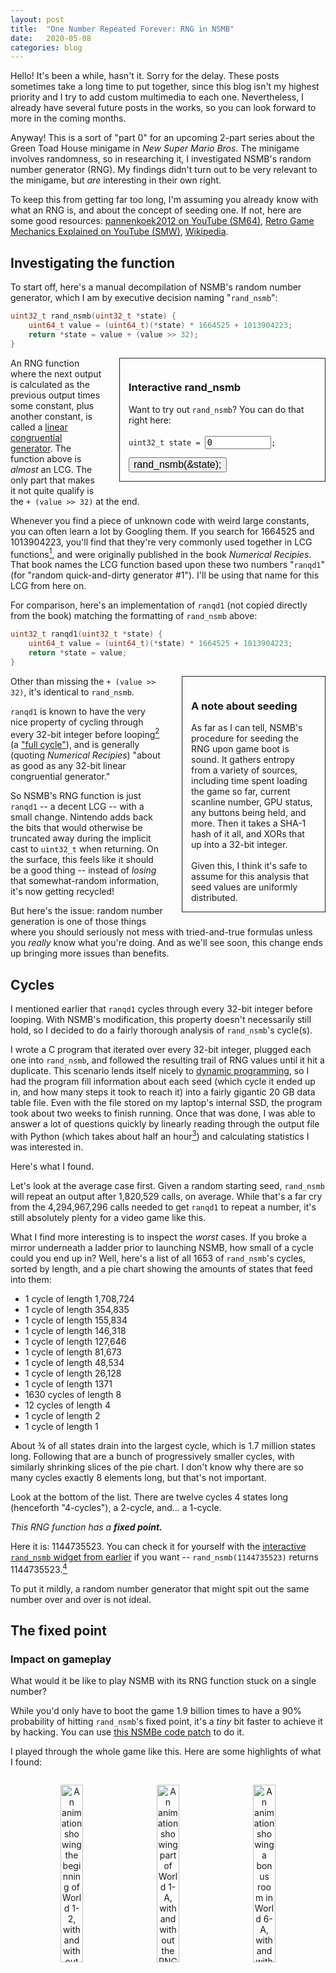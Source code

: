 ```yaml
---
layout: post
title:  "One Number Repeated Forever: RNG in NSMB"
date:   2020-05-08
categories: blog
---
```


<script src="/js/plotly-1.53.0.min.js"></script>

<script>
    function rand_nsmb(state) {
        // JS is not a great language for bitwise stuff.

        // Coerce state to u32
        // (note: in at least Chrome and FF, you can manually type in numbers
        // outside of the specified range, so this is indeed necessary)
        state >>>= 0;

        value = state * 1664525 + 1013904223;

        // Using division instead of right-shift because right-shift coerces
        // its operands to u32, meaning that anything >> or >>> 32 is 0.
        // Also, using ">>> 0" to coerce stuff to u32 when it actually makes
        // sense to do so.
        return (value + ((value / 0x100000000) >>> 0)) >>> 0;
    }

    function rand_nsmb_button_clicked() {
        elem = document.getElementById('rand_nsmb_state');
        elem.value = rand_nsmb(elem.value);
    }
</script>


Hello! It's been a while, hasn't it. Sorry for the delay. These posts sometimes take a long time to put together, since this blog isn't my highest priority and I try to add custom multimedia to each one. Nevertheless, I already have several future posts in the works, so you can look forward to more in the coming months.

Anyway! This is a sort of "part 0" for an upcoming 2-part series about the Green Toad House minigame in *New Super Mario Bros.* The minigame involves randomness, so in researching it, I investigated NSMB's random number generator (RNG). My findings didn't turn out to be very relevant to the minigame, but *are* interesting in their own right.

To keep this from getting far too long, I'm assuming you already know with what an RNG is, and about the concept of seeding one. If not, here are some good resources: [pannenkoek2012 on YouTube (SM64)](https://youtu.be/MiuLeTE2MeQ), [Retro Game Mechanics Explained on YouTube (SMW)](https://youtu.be/q15yNrJHOak), [Wikipedia](https://en.wikipedia.org/wiki/Pseudorandom_number_generator).

## Investigating the function

To start off, here's a manual decompilation of NSMB's random number generator, which I am by executive decision naming "``rand_nsmb``":

```c
uint32_t rand_nsmb(uint32_t *state) {
    uint64_t value = (uint64_t)(*state) * 1664525 + 1013904223;
    return *state = value + (value >> 32);
}
```

<div style="width:300px;float:right;margin: 0em 0em 1em 2em;border:1px solid #222; padding: 1em">
    <h3 id="interactive_rand_nsmb">Interactive rand_nsmb</h3>
    Want to try out <code>rand_nsmb</code>? You can do that right here:<br />
    <br />
    <code>uint32_t state = <input type="number" id="rand_nsmb_state" min="0" max="4294967295" value="0" style="max-width: 8em; font-family: monospace;" />;</code>
    <br />
    <button onclick="rand_nsmb_button_clicked()" style="margin-top: 1em"><big>rand_nsmb(&state);</big></button>
</div>

An RNG function where the next output is calculated as the previous output times some constant, plus another constant, is called a [linear congruential generator](https://en.wikipedia.org/wiki/Linear_congruential_generator). The function above is *almost* an LCG. The only part that makes it not quite qualify is the ``+ (value >> 32)`` at the end.

Whenever you find a piece of unknown code with weird large constants, you can often learn a lot by Googling them. If you search for 1664525 and 1013904223, you'll find that they're very commonly used together in LCG functions[^params_in_common_use], and were originally published in the book *Numerical Recipies*. That book names the LCG function based upon these two numbers "``ranqd1``" (for "random quick-and-dirty generator #1"). I'll be using that name for this LCG from here on.

For comparison, here's an implementation of ``ranqd1`` (not copied directly from the book) matching the formatting of ``rand_nsmb`` above:

```c
uint32_t ranqd1(uint32_t *state) {
    uint64_t value = (uint64_t)(*state) * 1664525 + 1013904223;
    return *state = value;
}
```

<div style="width:200px;float:right;margin: 0em 0em 1em 2em;border:1px solid #222; padding: 1em">
    <h3>A note about seeding</h3>
    As far as I can tell, NSMB's procedure for seeding the RNG upon game boot is sound. It gathers entropy from a variety of sources, including time spent loading the game so far, current scanline number, GPU status, any buttons being held, and more. Then it takes a SHA-1 hash of it all, and XORs that up into a 32-bit integer.<br />
    <br />
    Given this, I think it's safe to assume for this analysis that seed values are uniformly distributed.
</div>

Other than missing the ``+ (value >> 32)``, it's identical to ``rand_nsmb``.

``ranqd1`` is known to have the very nice property of cycling through every 32-bit integer before looping[^all_32] (a ["full cycle"](https://en.wikipedia.org/wiki/Full_cycle)), and is generally (quoting *Numerical Recipies*) "about as good as any 32-bit linear congruential generator."

So NSMB's RNG function is just ``ranqd1`` -- a decent LCG -- with a small change. Nintendo adds back the bits that would otherwise be truncated away during the implicit cast to ``uint32_t`` when returning. On the surface, this feels like it should be a good thing -- instead of *losing* that somewhat-random information, it's now getting recycled!

But here's the issue: random number generation is one of those things where you should seriously not mess with tried-and-true formulas unless you *really* know what you're doing. And as we'll see soon, this change ends up bringing more issues than benefits.

## Cycles

I mentioned earlier that ``ranqd1`` cycles through every 32-bit integer before looping. With NSMB's modification, this property doesn't necessarily still hold, so I decided to do a fairly thorough analysis of ``rand_nsmb``'s cycle(s).

I wrote a C program that iterated over every 32-bit integer, plugged each one into ``rand_nsmb``, and followed the resulting trail of RNG values until it hit a duplicate. This scenario lends itself nicely to [dynamic programming](https://en.wikipedia.org/wiki/Dynamic_programming), so I had the program fill information about each seed (which cycle it ended up in, and how many steps it took to reach it) into a fairly gigantic 20 GB data table file. Even with the file stored on my laptop's internal SSD, the program took about two weeks to finish running. Once that was done, I was able to answer a lot of questions quickly by linearly reading through the output file with Python (which takes about half an hour[^ssd_speed]) and calculating statistics I was interested in.

Here's what I found.

Let's look at the average case first. Given a random starting seed, ``rand_nsmb`` will repeat an output after 1,820,529 calls, on average. While that's a far cry from the 4,294,967,296 calls needed to get ``ranqd1`` to repeat a number, it's still absolutely plenty for a video game like this.

What I find more interesting is to inspect the *worst* cases. If you broke a mirror underneath a ladder prior to launching NSMB, how small of a cycle could you end up in? Well, here's a list of all 1653 of ``rand_nsmb``'s cycles, sorted by length, and a pie chart showing the amounts of states that feed into them:

<div style="clear:right" />

<div id="cycles_plot" style="float:right;margin: 0em 2em 1em 2em"></div>

<script async>
    var data = [{
        values: [3286898859, 330084014, 312260102, 147733444, 107488115, 55621136, 53938894, 574674, 221769, 146034, 240, 10, 5],
        labels: ['1,708,724', '127,646', '155,834', '354,835', '146,318', '81,673', '48,534', '26,128', '1371', '8', '4', '2', '1'],
        type: 'pie',
        textposition: 'inside',
        hole: 0.5,
        hovertemplate: '%{value} seeds lead to cycles of length %{label}<extra></extra>',
        marker: {
            line: {width: 1.5}
        }
    }];

    var layout = {
        height: 310,
        width: 400,
        margin: {'t': 40, 'b': 5, 'l': 5, 'r': 5},
        title: {text: 'Number of seeds leading to different cycle lengths', font: {size: 15}},
        paper_bgcolor: 'rgba(0, 0, 0, 0)'
    };

    Plotly.newPlot('cycles_plot', data, layout);
</script>

* 1 cycle of length 1,708,724
* 1 cycle of length 354,835
* 1 cycle of length 155,834
* 1 cycle of length 146,318
* 1 cycle of length 127,646
* 1 cycle of length 81,673
* 1 cycle of length 48,534
* 1 cycle of length 26,128
* 1 cycle of length 1371
* 1630 cycles of length 8
* 12 cycles of length 4
* 1 cycle of length 2
* 1 cycle of length 1

<div style="clear:right" />

About &frac34; of all states drain into the largest cycle, which is 1.7 million states long. Following that are a bunch of progressively smaller cycles, with similarly shrinking slices of the pie chart. I don't know why there are so many cycles exactly 8 elements long, but that's not important.

Look at the bottom of the list. There are twelve cycles 4 states long (henceforth "4-cycles"), a 2-cycle, and... a 1-cycle.

*This RNG function has a **fixed point.***

Here it is: 1144735523. You can check it for yourself with the [interactive `rand_nsmb` widget from earlier](#interactive_rand_nsmb) if you want -- ``rand_nsmb(1144735523)`` returns 1144735523.[^interesting_inputs]

To put it mildly, a random number generator that might spit out the same number over and over is not ideal.

## The fixed point

### Impact on gameplay

What would it be like to play NSMB with its RNG function stuck on a single number?

While you'd only have to boot the game 1.9 billion times <!-- 1,977,905,532 --> to have a 90% probability of hitting ``rand_nsmb``'s fixed point, it's a *tiny* bit faster to achieve it by hacking. You can use [this NSMBe code patch](/assets/003-nsmb-rng/fixed_point_rng.c) to do it.

I played through the whole game like this. Here are some highlights of what I found:

<div style="clear:right" />

<div style="text-align: center; padding: 1em 0em 2em 0em">
    <img src="/assets/003-nsmb-rng/tiles.gif" style="width:27%" alt="An animation showing the beginning of World 1-2, with and without the RNG glitch active. The glitch causes the walls to lack their usual decorative rock tiles." title="Is it just me, or does this cave look tidier than usual?" />
    <img src="/assets/003-nsmb-rng/bubbles.gif" style="width:27%; margin-left: 1em" alt="An animation showing part of World 1-A, with and without the RNG glitch active. The glitch causes pipes emitting bubbles to do so only from their exact center." title="At least the sharks don't seem to mind." />
    <img src="/assets/003-nsmb-rng/coins.gif" style="width:27%; margin-left: 1em" alt="An animation showing a bonus room in World 6-A, with and without the RNG glitch active. When a Big Piranha Plant is killed by a fireball, the glitch causes the resulting fountain of coins to spew only in a single direction." title="The normal version looks nicer, but there's something oddly cool about the glitched one, don't you think?" />
</div>

* **Tiles are not randomized** *(leftmost GIF)*. This affects most levels, but is especially obvious at the beginning of 1-2.
* **Certain sound effects are not randomized.** Mario will always use the same voice clips when double- or wall-jumping, instead of choosing randomly from a few.
* **The solution to Green Toad Houses is always the same.** And coincidentally[^toad_house_coincidence] happens to match the order in which Toadsworth places the cards into the blocks.
* **Pipe bubbles are emitted from a single point** *(middle GIF)*. Normally they're emitted from various points along the pipe's edge.
* **Some enemies with unpredictable attack patterns become predictable.** Specifically, Skeeters, Hammer Bros and Sledge Bros -- the last of whom never groundpounds at all anymore.
* **Big Piranha Plants, when killed with fire, emit coins in an unnatural way** *(rightmost GIF)*. Instead of spewing out coins in a variety of directions like a fountain, they all go in the same direction.

...Despite having over 600 distinct RNG calls in its code, NSMB doesn't use randomness very heavily in ways directly affecting gameplay, does it. All things considered, that's probably for the best.

I'd like to remind you that while the above footage and info was obtained by hacking the game, this is a very real bug that, with nonzero probability, can occur naturally. Which makes me wonder... can we estimate the number of players who've actually experienced it?

### Estimating the number of affected players

A total of 5 seed values[^fixed_point_seeds] lead to ``rand_nsmb``'s fixed point, meaning that your odds of encountering it on any given game bootup are (5 / 0x100000000) ≈ 0.0000001164%.

As of March 2020, *New Super Mario Bros.* has sold 30.80 million copies[^nsmb_sales]. As a rough estimate, let's say that, on average, each person who bought the game launched it 10 times. In total, then, NSMB has been launched about... let's round it to 300 million times.

The odds that nobody ever experienced this fixed point are then (1 - 0.0000001164%)<sup>300,000,000</sup> ≈ 70%, meaning there's a **30% chance** that at least one person *has* encountered it.

A 30% chance that somebody was unlucky enough to get the fixed point is not all that high. But if you also count the 10 seeds that lead to the 2-cycle (which you should -- cycling between two values is almost as horrible), then there's a **65%** chance at least one person experienced it. If you further include the 240 seeds that lead to a 4-cycle... it's effectively guaranteed (**99.999998%**) that someone, somewhere, has gotten an exceptionally bad RNG seed.

## A more professional approach

This kind of manual analysis is valid and fun, and I even noticed some more irregularities related to divisibility that way, but professionals don't typically analyze random number generators like this. Experts use statistical tests that check for lots of different things. To get some more rigorous results, I ran ``rand_nsmb`` through the [Dieharder](http://webhome.phy.duke.edu/~rgb/General/dieharder.php) automated RNG test suite.

Now, linear congruential generators are designed to be *fast*, not to pass every statistical test, so it wouldn't be at all fair to just look at what percentage of the test suite ``rand_nsmb`` passes without comparing it to something. For that, I'm using the original ``ranqd1`` function it was based upon. This lets us directly measure the impact Nintendo's code change had.

All of the tests are based on a single initial seed (0), so the small-cycle problems I talked about earlier aren't reflected in the results. 0 feeds into the largest cycle ``rand_nsmb`` offers, so this choice is as generous as possible.

<!-- <img src="/assets/003-nsmb-rng/dieharder_results.png" style="width:400px;float:right;padding: 0em 0em 1em 1em" /> -->

<div style="clear:left" />

<div id="dieharder_plot" style="float:left;margin: 0em 1em 0em 1em"></div>

<script async>
    var allTraces = {
        type: 'bar',
        orientation: 'h',
        y: ['rand_nsmb', 'ranqd1'],
    }

    var failedTrace = Object.assign({
        name: 'Failed',
        x: [62, 52],
        marker: {
            color: '#ff4e4d',
            line: {width: 1.5}
        }
    }, allTraces);

    var weakTrace = Object.assign({
        name: 'Weak',
        x: [15, 4],
        marker: {
            color: '#fff450',
            line: {width: 1.5}
        }
    }, allTraces);

    var passedTrace = Object.assign({
        name: 'Passed',
        x: [37, 58],
        marker: {
            color: '#72bf44',
            line: {width: 1.5}
        }
    }, allTraces);

    var data = [failedTrace, weakTrace, passedTrace];

    var layout = {
        barmode: 'stack',
        width: 400,
        height: 300,
        title: {text: 'Results of tests in Dieharder suite'},
        xaxis: {title: 'Tests', fixedrange: true},
        yaxis: {fixedrange: true},
        paper_bgcolor: 'rgba(0, 0, 0, 0)'
    };

    Plotly.newPlot('dieharder_plot', data, layout);
</script>

Running the tests on my laptop took a little under a day. The full results are available [here](/assets/003-nsmb-rng/dieharder_results.txt). The chart on the left summarizes the numbers of tests passed. You can hover over it to see numbers.

To ``rand_nsmb``'s credit, it outperforms ``ranqd1`` on 35 of the 114 tests (31%), so the function does seem to be an improvement over the original in some ways. But still, looking at the results as a whole... it seems pretty clear that it generally performs worse.

<div style="clear:left" />

## Final thoughts

Nobody playing *New Super Mario Bros.* is going to notice or care that its random number generator fails some obscure statistical tests, nor should they. ``rand_nsmb`` obviously doesn't need to be cryptographically strong, and over 99% of the time, it's perfectly acceptable for its purpose. It mainly bothers me that the developers inexplicably changed the function in a way that triggers horrible behavior in certain cases, which are perfectly possible (though unlikely) to encounter during normal play.

If it ain't broke (and if it was invented by people a lot more experienced than you), please just don't fix it.

<br />

---
---

<span></span>

[^params_in_common_use]: ["Linear congruential generator" ("Parameters in common use")](https://en.wikipedia.org/wiki/Linear_congruential_generator#Parameters_in_common_use) -- Wikipedia. Retrieved April 18, 2020.
[^all_32]: ["Random number information - The nature of randomness"](http://www.randomnumbergenerator.com/generation.asp) -- RandomNumberGenerator.com. Retrieved April 18, 2020.
[^ssd_speed]: If you're thinking based on this that I must have a slow SSD... no, I moved the file to a different drive once it was fully generated.
[^interesting_inputs]: Here are a few other interesting inputs you can try in the interactive widget, if you'd like: 2576391288 (2-cycle), 49939938 (first 4-cycle), 459503 (first 8-cycle).
[^toad_house_coincidence]: If the fixed point had been some other number, this wouldn't necessarily still be true.
[^fixed_point_seeds]: 285742064, 1144735523 itself, 2003728982, 2862722441, and 3721715900.
[^nsmb_sales]: ["Top Selling Title Sales Units"](https://www.nintendo.co.jp/ir/en/finance/software/ds.html) -- Nintendo. Retrieved May 7, 2020.
